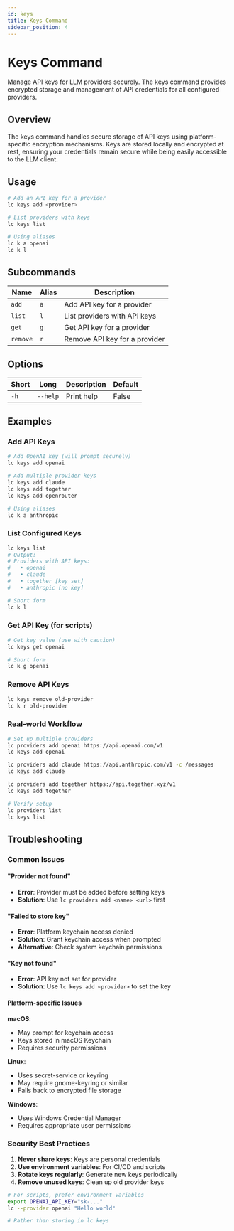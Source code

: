 ```yaml
---
id: keys
title: Keys Command
sidebar_position: 4
---
```


# Keys Command

Manage API keys for LLM providers securely. The keys command provides encrypted storage and management of API credentials for all configured providers.

## Overview

The keys command handles secure storage of API keys using platform-specific encryption mechanisms. Keys are stored locally and encrypted at rest, ensuring your credentials remain secure while being easily accessible to the LLM client.

## Usage

```bash
# Add an API key for a provider
lc keys add <provider>

# List providers with keys
lc keys list

# Using aliases
lc k a openai
lc k l
```

## Subcommands

| Name     | Alias | Description                        |
|----------|-------|------------------------------------|
| `add`    | `a`   | Add API key for a provider         |
| `list`   | `l`   | List providers with API keys       |
| `get`    | `g`   | Get API key for a provider         |
| `remove` | `r`   | Remove API key for a provider      |

## Options

| Short | Long     | Description | Default |
|-------|----------|-------------|---------|
| `-h`  | `--help` | Print help  | False   |

## Examples

### Add API Keys

```bash
# Add OpenAI key (will prompt securely)
lc keys add openai

# Add multiple provider keys
lc keys add claude
lc keys add together
lc keys add openrouter

# Using aliases
lc k a anthropic
```

### List Configured Keys

```bash
lc keys list
# Output:
# Providers with API keys:
#   • openai
#   • claude
#   • together [key set]
#   • anthropic [no key]

# Short form
lc k l
```

### Get API Key (for scripts)

```bash
# Get key value (use with caution)
lc keys get openai

# Short form
lc k g openai
```

### Remove API Keys

```bash
lc keys remove old-provider
lc k r old-provider
```

### Real-world Workflow

```bash
# Set up multiple providers
lc providers add openai https://api.openai.com/v1
lc keys add openai

lc providers add claude https://api.anthropic.com/v1 -c /messages
lc keys add claude

lc providers add together https://api.together.xyz/v1
lc keys add together

# Verify setup
lc providers list
lc keys list
```

## Troubleshooting

### Common Issues

#### "Provider not found"

- **Error**: Provider must be added before setting keys
- **Solution**: Use `lc providers add <name> <url>` first

#### "Failed to store key"

- **Error**: Platform keychain access denied
- **Solution**: Grant keychain access when prompted
- **Alternative**: Check system keychain permissions

#### "Key not found"

- **Error**: API key not set for provider
- **Solution**: Use `lc keys add <provider>` to set the key

#### Platform-specific Issues

**macOS**:

- May prompt for keychain access
- Keys stored in macOS Keychain
- Requires security permissions

**Linux**:

- Uses secret-service or keyring
- May require gnome-keyring or similar
- Falls back to encrypted file storage

**Windows**:

- Uses Windows Credential Manager
- Requires appropriate user permissions

### Security Best Practices

1. **Never share keys**: Keys are personal credentials
2. **Use environment variables**: For CI/CD and scripts
3. **Rotate keys regularly**: Generate new keys periodically
4. **Remove unused keys**: Clean up old provider keys

```bash
# For scripts, prefer environment variables
export OPENAI_API_KEY="sk-..."
lc --provider openai "Hello world"

# Rather than storing in lc keys
```
